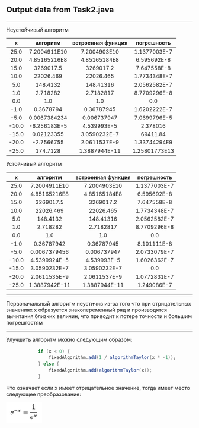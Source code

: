 ## Output data from Task2.java

---
Неустойчивый алгоритм

|       x       |   алгоритм  |встроенная функция|   погрешность |
|:-------------:|:-----------:|:----------------:|:-------------:|
|      25.0     |7.2004911E10 |     7.2004903E10 |1.1377003E-7   |
|      20.0     |4.85165216E8 |     4.85165184E8 |6.595692E-8    |
|      15.0     |   3269017.5 |    3269017.2     |7.647558E-8    |
|      10.0     |   22026.469 |    22026.465     |1.7734348E-7  |
|      5.0      | 148.4132    |    148.41316     |2.0562582E-7  |
|      1.0      |   2.718282  |      2.7182817   |8.7709296E-8    |
|      0.0      |      1.0    |        1.0       |      0.0      |
|     -1.0      |0.3678794    |    0.36787945    |1.6202222E-7   |
|     -5.0      |0.0067384234 |    0.006737947   |7.0699796E-5     |
|    -10.0      |-6.256183E-5 |    4.539993E-5   |2.378016     |
|    -15.0      |0.02123355   |    3.0590232E-7  |69411.84     |
|    -20.0      |-2.7566755   |    2.0611537E-9  |    1.33744294E9 |
|    -25.0      |174.7128     |    1.3887944E-11 |1.25801773E13|

Устойчивый алгоритм

|       x       |   алгоритм  |встроенная функция|   погрешность |
|:-------------:|:-----------:|:----------------:|:-------------:|
  25.0 |    7.2004911E10 |    7.2004903E10 |   1.1377003E-7
  20.0 |    4.85165216E8 |    4.85165184E8 |    6.595692E-8
  15.0 |       3269017.5 |       3269017.2 |    7.647558E-8
  10.0 |       22026.469 |       22026.465 |   1.7734348E-7
   5.0 |        148.4132 |       148.41316 |   2.0562582E-7
   1.0 |        2.718282 |       2.7182817 |   8.7709296E-8
   0.0 |             1.0 |             1.0 |            0.0
  -1.0 |      0.36787942 |      0.36787945 |    8.101111E-8
  -5.0 |    0.0067379456 |     0.006737947 |   2.0733079E-7
 -10.0 |    4.5399924E-5 |     4.539993E-5 |   1.6026362E-7
 -15.0 |    3.0590232E-7 |    3.0590232E-7 |            0.0
 -20.0 |    2.0611535E-9 |    2.0611537E-9 |   1.0772831E-7
 -25.0 |   1.3887942E-11 |   1.3887944E-11 |    1.249086E-7

---

Первоначальный алгоритм неустичив из-за того что при отрицательных значениях x
образуется знакопеременный ряд и производятся вычитания близких величин, что приводит к
потере точности и большим погрешгостям

---

Улучшить алгоритм можно следующим образом:

```java
            if (x < 0) {
                fixedAlgorithm.add(1 / algorithmTaylor(x * -1));
            } else {
                fixedAlgorithm.add(algorithmTaylor(x));
            }
``` 
Что означает если x имеет отрицательное значение, тогда имеет место следующее преобразование:

![img](/src/main/resources/Task2/exp.PNG)
